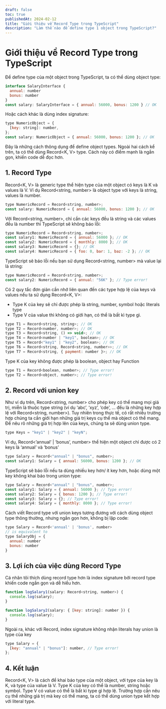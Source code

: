 ```yaml
---
draft: false
toc: true
publishedAt: 2024-02-12
title: "Giới thiệu về Record Type trong TypeScript"
description: "Làm thế nào để define type 1 object trong TypeScript?"
---
```


# Giới thiệu về Record Type trong TypeScript

Để define type của một object trong TypeScript, ta có thể dùng object type:

```javascript
interface SalaryInterface {
  annual: number
  bonus: number
}
const salary: SalaryInterface = { annual: 56000, bonus: 1200 } // OK
```

Hoặc cách khác là dùng index signature:

```javascript
type NumericObject = {
  [key: string]: number,
};
const salary: NumericObject = { annual: 56000, bonus: 1200 }; // OK
```

Đây là những cách thông dụng để define object types.
Ngoài hai cách kể trên, ta có thể dùng Record<K, V> type. Cách này có điểm mạnh là ngắn gọn, khiến code dễ đọc hơn.

## 1. Record Type

Record<K, V> là generic type thể hiện type của một object có keys là K và values là V.
Ví dụ Record<string, number> là object type với keys là string, values là number.

```javascript
type NumericRecord = Record<string, number>;
const salary: NumericRecord = { annual: 56000, bonus: 1200 }; // OK
```

Với Record<string, number>, chỉ cần các keys đều là string và các values đều là number thì TypeScript sẽ không báo lỗi:

```javascript
type NumericRecord = Record<string, number>;
const salary1: NumericRecord = { annual: 56000 }; // OK
const salary2: NumericRecord = { monthly: 8000 }; // OK
const salary3: NumericRecord = {}; // OK
const salary4: NumericRecord = { foo: 0, bar: 1, baz: -2 }; // OK
```

TypeScript sẽ báo lỗi nếu bạn sử dụng Record<string, number> mà value lại là string:

```javascript
type NumericRecord = Record<string, number>;
const salary2: NumericRecord = { annual: "56K" }; // Type error!
```

Có 2 quy tắc đơn giản cần nhớ liên quan đến các type hợp lệ của keys và values nếu ta sử dụng Record<K, V>:

- Type K của key sẽ chỉ được phép là string, number, symbol hoặc literals type
- Type V của value thì không có giới hạn, có thể là bất kì type gì.

```javascript
type T1 = Record<string, string>; // OK
type T2 = Record<number, number>; // OK
type T3 = Record<string, () => void>; // OK
type T4 = Record<number | "key1", boolean>; // OK
type T5 = Record<"key1" | "key2", boolean>; // OK
type T6 = Record<string, Record<string, number>>; // OK
type T7 = Record<string, { payment: number }>; // OK
```

Type K của key không được phép là boolean, object hay Function

```javascript
type T1 = Record<boolean, number>; // Type error!
type T2 = Record<object, number>; // Type error!
```

## 2. Record với union key

Như ví dụ trên, Record<string, number> cho phép key có thể mang mọi giá trị, miễn là thuộc type string (ví dụ ‘abc’, ‘xyz’, ‘cde’, … đều là những key hợp lệ với Record<string, number>). Tuy nhiên trong thực tế, có rất nhiều trường hợp chúng ta cần giới hạn những giá trị keys cụ thể mà object có thể mang.
Để nêu rõ những giá trị hợp lên của keys, chúng ta sẽ dùng union type.

```javascript
type Keys = "key1" | "key2" | "keyN";
```

Ví dụ, Record<’annual’ | ‘bonus’, number> thể hiện một object chỉ được có 2 keys là ‘annual’ và ‘bonus’

```javascript
type Salary = Record<"annual" | "bonus", number>;
const salary1: Salary = { annual: 56000, bonus: 1200 }; // OK
```

TypeScript sẽ báo lỗi nếu ta dùng nhiều key hơn/ ít key hơn, hoặc dùng một key không khai báo trong union type:

```javascript
type Salary = Record<"annual" | "bonus", number>;
const salary1: Salary = { annual: 56000 }; // Type error!
const salary2: Salary = { bonus: 1200 }; // Type error!
const salary3: Salary = {}; // Type error!
const salary4: Salary = { monthly: 8000 }; // Type error!
```

Cách viết Record type với union keys tương đương với cách dùng object type thông thường, nhưng ngắn gọn hơn, không bị lặp code:

```javascript
type Salary = Record<'annual' | 'bonus', number>
// is equivalent to
type SalaryObj = {
  annual: number
  bonus: number
}
```

## 3. Lợi ích của việc dùng Record Type

Cá nhân tôi thích dùng record type hơn là index signature bởi record type khiến code ngắn gọn và dễ hiểu hơn.

```javascript
function logSalary1(salary: Record<string, number>) {
  console.log(salary);
}

function logSalary2(salary: { [key: string]: number }) {
  console.log(salary);
}
```

Ngoài ra, khác với Record, index signature không nhận literals hay union là type của key

```javascript
type Salary = {
  [key: "annual" | "bonus"]: number, // Type error!
};
```

## 4. Kết luận

Record<K, V> là cách để khai báo type của một object, với type của key là K, và type của value là V.
Type K của key có thể là number, string hoặc symbol. Type V có value có thể là bất kì type gì hợp lệ.
Trường hợp cần nêu cụ thể những giá trị mà key có thể mang, ta có thể dùng union type kết hợp với literal type.
